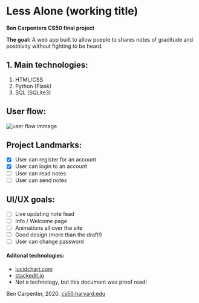 # Less Alone (working title)
**Ben Carpenters CS50 final project**

**The goal:** A web app built to allow poeple to shares notes of graditude and postitivity without fighting to be heard.

## 1. Main technologies:
 1. HTML/CSS
 2. Python (Flask)
 3.  SQL (SQLite3)


## User flow:
![user flow immage](https://raw.githubusercontent.com/bacarpenter/cs50_final/master/cs50%20less%20alone%20user%20flow.png)

## Project Landmarks:
- [x]  User can register for an account
- [x] User can login to an account
- [ ] User can read notes
- [ ] User can send notes

## UI/UX goals:

 - [ ] Live updating note fead
 - [ ] Info / Welcome page
 - [ ] Animations all over the site
 - [ ] Good design (more than the draft!)
 - [ ] User can change password

#### Aditonal technologies:
* [lucidchart.com](lucidchart.com)
*  [stackedit.io](stackedit.io)
* Not a  technology, but this document was proof read!

Ben Carpenter, 2020. [cs50.harvard.edu](https://cs50.harvard.edu/x/2020/project/)
